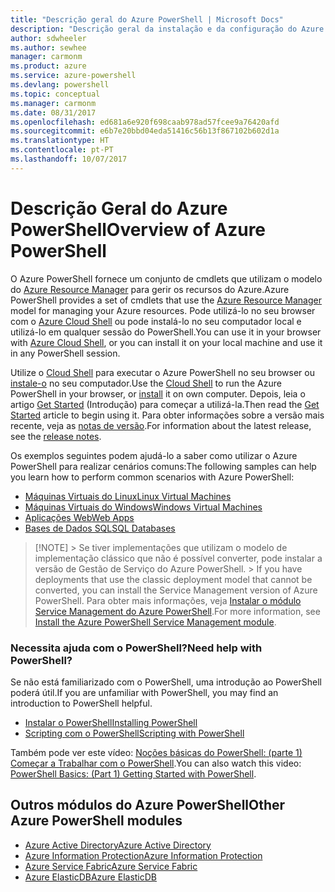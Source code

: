 ```yaml
---
title: "Descrição geral do Azure PowerShell | Microsoft Docs"
description: "Descrição geral da instalação e da configuração do Azure PowerShell."
author: sdwheeler
ms.author: sewhee
manager: carmonm
ms.product: azure
ms.service: azure-powershell
ms.devlang: powershell
ms.topic: conceptual
ms.manager: carmonm
ms.date: 08/31/2017
ms.openlocfilehash: ed681a6e920f698caab978ad57fcee9a76420afd
ms.sourcegitcommit: e6b7e20bbd04eda51416c56b13f867102b602d1a
ms.translationtype: HT
ms.contentlocale: pt-PT
ms.lasthandoff: 10/07/2017
---
```

# <a name="overview-of-azure-powershell"></a><span data-ttu-id="a2493-103">Descrição Geral do Azure PowerShell</span><span class="sxs-lookup"><span data-stu-id="a2493-103">Overview of Azure PowerShell</span></span>

<span data-ttu-id="a2493-104">O Azure PowerShell fornece um conjunto de cmdlets que utilizam o modelo do [Azure Resource Manager](/azure/azure-resource-manager/resource-group-overview) para gerir os recursos do Azure.</span><span class="sxs-lookup"><span data-stu-id="a2493-104">Azure PowerShell provides a set of cmdlets that use the [Azure Resource Manager](/azure/azure-resource-manager/resource-group-overview) model for managing your Azure resources.</span></span> <span data-ttu-id="a2493-105">Pode utilizá-lo no seu browser com o [Azure Cloud Shell](/azure/cloud-shell/overview) ou pode instalá-lo no seu computador local e utilizá-lo em qualquer sessão do PowerShell.</span><span class="sxs-lookup"><span data-stu-id="a2493-105">You can use it in your browser with [Azure Cloud Shell](/azure/cloud-shell/overview), or you can install it on your local machine and use it in any PowerShell session.</span></span>

<span data-ttu-id="a2493-106">Utilize o [Cloud Shell](/azure/cloud-shell/overview) para executar o Azure PowerShell no seu browser ou [instale-o](install-azurerm-ps.md) no seu computador.</span><span class="sxs-lookup"><span data-stu-id="a2493-106">Use the [Cloud Shell](/azure/cloud-shell/overview) to run the Azure PowerShell in your browser, or [install](install-azurerm-ps.md) it on own computer.</span></span> <span data-ttu-id="a2493-107">Depois, leia o artigo [Get Started](get-started-azureps.md) (Introdução) para começar a utilizá-la.</span><span class="sxs-lookup"><span data-stu-id="a2493-107">Then read the [Get Started](get-started-azureps.md) article to begin using it.</span></span> <span data-ttu-id="a2493-108">Para obter informações sobre a versão mais recente, veja as [notas de versão](release-notes-azureps.md).</span><span class="sxs-lookup"><span data-stu-id="a2493-108">For information about the latest release, see the [release notes](release-notes-azureps.md).</span></span>

<span data-ttu-id="a2493-109">Os exemplos seguintes podem ajudá-lo a saber como utilizar o Azure PowerShell para realizar cenários comuns:</span><span class="sxs-lookup"><span data-stu-id="a2493-109">The following samples can help you learn how to perform common scenarios with Azure PowerShell:</span></span>

* [<span data-ttu-id="a2493-110">Máquinas Virtuais do Linux</span><span class="sxs-lookup"><span data-stu-id="a2493-110">Linux Virtual Machines</span></span>](/azure/virtual-machines/virtual-machines-linux-powershell-samples?toc=/powershell/azure/toc.json)
* [<span data-ttu-id="a2493-111">Máquinas Virtuais do Windows</span><span class="sxs-lookup"><span data-stu-id="a2493-111">Windows Virtual Machines</span></span>](/azure/virtual-machines/virtual-machines-windows-powershell-samples?toc=/powershell/azure/toc.json)
* [<span data-ttu-id="a2493-112">Aplicações Web</span><span class="sxs-lookup"><span data-stu-id="a2493-112">Web Apps</span></span>](/azure/app-service-web/app-service-powershell-samples?toc=/powershell/azure/toc.json)
* [<span data-ttu-id="a2493-113">Bases de Dados SQL</span><span class="sxs-lookup"><span data-stu-id="a2493-113">SQL Databases</span></span>](/azure/sql-database/sql-database-powershell-samples?toc=/powershell/azure/toc.json)

> [!NOTE]<span data-ttu-id="a2493-114"> > Se tiver implementações que utilizam o modelo de implementação clássico que não é possível converter, pode instalar a versão de Gestão de Serviço do Azure PowerShell.</span><span class="sxs-lookup"><span data-stu-id="a2493-114"> > If you have deployments that use the classic deployment model that cannot be converted, you can install the Service Management version of Azure PowerShell.</span></span> <span data-ttu-id="a2493-115">Para obter mais informações, veja [Instalar o módulo Service Management do Azure PowerShell](/powershell/azure/servicemanagement/install-azure-ps).</span><span class="sxs-lookup"><span data-stu-id="a2493-115">For more information, see [Install the Azure PowerShell Service Management module](/powershell/azure/servicemanagement/install-azure-ps).</span></span>


### <a name="need-help-with-powershell"></a><span data-ttu-id="a2493-116">Necessita ajuda com o PowerShell?</span><span class="sxs-lookup"><span data-stu-id="a2493-116">Need help with PowerShell?</span></span>

<span data-ttu-id="a2493-117">Se não está familiarizado com o PowerShell, uma introdução ao PowerShell poderá útil.</span><span class="sxs-lookup"><span data-stu-id="a2493-117">If you are unfamiliar with PowerShell, you may find an introduction to PowerShell helpful.</span></span>

* [<span data-ttu-id="a2493-118">Instalar o PowerShell</span><span class="sxs-lookup"><span data-stu-id="a2493-118">Installing PowerShell</span></span>](/powershell/scripting/installing-windows-powershell)
* [<span data-ttu-id="a2493-119">Scripting com o PowerShell</span><span class="sxs-lookup"><span data-stu-id="a2493-119">Scripting with PowerShell</span></span>](/powershell/scripting/scripting-with-windows-powershell)

<span data-ttu-id="a2493-120">Também pode ver este vídeo: [Noções básicas do PowerShell: (parte 1) Começar a Trabalhar com o PowerShell](https://channel9.msdn.com/Blogs/Taste-of-Premier/PowerShellBasicsPart1).</span><span class="sxs-lookup"><span data-stu-id="a2493-120">You can also watch this video: [PowerShell Basics: (Part 1) Getting Started with PowerShell](https://channel9.msdn.com/Blogs/Taste-of-Premier/PowerShellBasicsPart1).</span></span>

## <a name="other-azure-powershell-modules"></a><span data-ttu-id="a2493-121">Outros módulos do Azure PowerShell</span><span class="sxs-lookup"><span data-stu-id="a2493-121">Other Azure PowerShell modules</span></span>

* [<span data-ttu-id="a2493-122">Azure Active Directory</span><span class="sxs-lookup"><span data-stu-id="a2493-122">Azure Active Directory</span></span>](/powershell/azure/active-directory/)
* [<span data-ttu-id="a2493-123">Azure Information Protection</span><span class="sxs-lookup"><span data-stu-id="a2493-123">Azure Information Protection</span></span>](/powershell/azure/aip/)
* [<span data-ttu-id="a2493-124">Azure Service Fabric</span><span class="sxs-lookup"><span data-stu-id="a2493-124">Azure Service Fabric</span></span>](/powershell/azure/service-fabric/)
* [<span data-ttu-id="a2493-125">Azure ElasticDB</span><span class="sxs-lookup"><span data-stu-id="a2493-125">Azure ElasticDB</span></span>](/powershell/azure/elasticdbjobs/)
